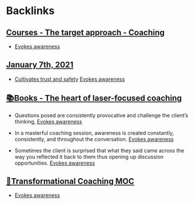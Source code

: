 
# Backlinks
## [Courses - The target approach - Coaching](<Courses - The target approach - Coaching.md>)
- [Evokes awareness](<Evokes awareness.md>)

## [January 7th, 2021](<January 7th, 2021.md>)
- [Cultivates trust and safety](<Cultivates trust and safety.md>) [Evokes awareness](<Evokes awareness.md>)

## [📚Books - The heart of laser-focused coaching](<📚Books - The heart of laser-focused coaching.md>)
- Questions posed are consistently provocative and challenge the client’s thinking, [Evokes awareness](<Evokes awareness.md>)

- In a masterful coaching session, awareness is created constantly, consistently, and throughout the conversation. [Evokes awareness](<Evokes awareness.md>)

- Sometimes the client is surprised that what they said came across the way you reflected it back to them thus opening up discussion opportunities. [Evokes awareness](<Evokes awareness.md>)

## [🧭Transformational Coaching MOC](<🧭Transformational Coaching MOC.md>)
- [Evokes awareness](<Evokes awareness.md>)

